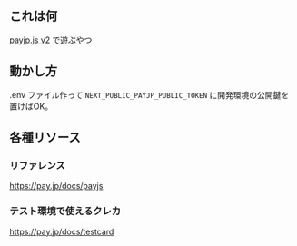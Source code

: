 ## これは何

[payjp.js v2](https://pay.jp/docs/payjs-guidance#demo) で遊ぶやつ

## 動かし方

.env ファイル作って `NEXT_PUBLIC_PAYJP_PUBLIC_TOKEN` に開発環境の公開鍵を置けばOK。


## 各種リソース
### リファレンス

https://pay.jp/docs/payjs

### テスト環境で使えるクレカ

https://pay.jp/docs/testcard

